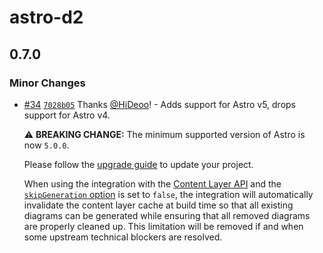 # astro-d2

## 0.7.0

### Minor Changes

- [#34](https://github.com/HiDeoo/astro-d2/pull/34) [`7028b05`](https://github.com/HiDeoo/astro-d2/commit/7028b0569eab2479808f38e6140a8b3d8a6a8db9) Thanks [@HiDeoo](https://github.com/HiDeoo)! - Adds support for Astro v5, drops support for Astro v4.

  ⚠️ **BREAKING CHANGE:** The minimum supported version of Astro is now `5.0.0`.

  Please follow the [upgrade guide](https://docs.astro.build/en/guides/upgrade-to/v5/) to update your project.

  When using the integration with the [Content Layer API](https://docs.astro.build/en/guides/content-collections) and the [`skipGeneration` option](https://astro-d2.vercel.app/configuration/#skipgeneration) is set to `false`, the integration will automatically invalidate the content layer cache at build time so that all existing diagrams can be generated while ensuring that all removed diagrams are properly cleaned up. This limitation will be removed if and when some upstream technical blockers are resolved.
